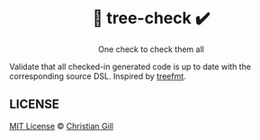 <h1 align="center">
  🌲 tree-check ✔️
</h1>

<p align="center">
  One check to check them all
</p>

Validate that all checked-in generated code is up to date with the corresponding
source DSL. Inspired by [treefmt](https://github.com/numtide/treefmt).

## LICENSE

[MIT License](https://github.com/gillchristian/treecheck/blob/master/LICENSE) ©
[Christian Gill](https://gillchristian.xyz)

